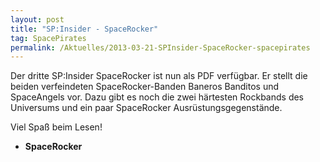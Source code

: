 ```yaml
---
layout: post
title: "SP:Insider - SpaceRocker"
tag: SpacePirates
permalink: /Aktuelles/2013-03-21-SPInsider-SpaceRocker-spacepirates
---
```


Der dritte SP:Insider SpaceRocker ist nun als PDF verfügbar. Er stellt die beiden verfeindeten SpaceRocker-Banden Baneros Banditos und SpaceAngels vor. Dazu gibt es noch die zwei härtesten Rockbands des Universums und ein paar SpaceRocker Ausrüstungsgegenstände.

Viel Spaß beim Lesen!

- **SpaceRocker**
